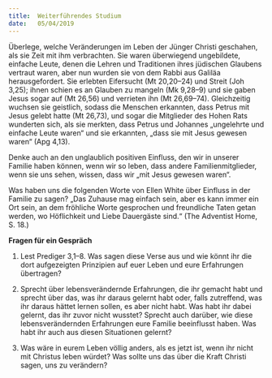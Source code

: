 ```yaml
---
title:  Weiterführendes Studium
date:   05/04/2019
---
```


Überlege, welche Veränderungen im Leben der Jünger Christi geschahen, als sie Zeit mit ihm verbrachten. Sie waren überwiegend ungebildete, einfache Leute, denen die Lehren und Traditionen ihres jüdischen Glaubens vertraut waren, aber nun wurden sie von dem Rabbi aus Galiläa herausgefordert. Sie erlebten Eifersucht (Mt 20,20–24) und Streit (Joh 3,25); ihnen schien es an Glauben zu mangeln (Mk 9,28–9) und sie gaben Jesus sogar auf (Mt 26,56) und verrieten ihn (Mt 26,69–74). Gleichzeitig wuchsen sie geistlich, sodass die Menschen erkannten, dass Petrus mit Jesus gelebt hatte (Mt 26,73), und sogar die Mitglieder des Hohen Rats wunderten sich, als sie merkten, dass Petrus und Johannes „ungelehrte und einfache Leute waren“ und sie erkannten, „dass sie mit Jesus gewesen waren“ (Apg 4,13).

Denke auch an den unglaublich positiven Einfluss, den wir in unserer Familie haben können, wenn wir so leben, dass andere Familienmitglieder, wenn sie uns sehen, wissen, dass wir „mit Jesus gewesen waren“.

Was haben uns die folgenden Worte von Ellen White über Einfluss in der Familie zu sagen? „Das Zuhause mag einfach sein, aber es kann immer ein Ort sein, an dem fröhliche Worte gesprochen und freundliche Taten getan werden, wo Höflichkeit und Liebe Dauergäste sind.“ (The Adventist Home, S. 18.)

**Fragen für ein Gespräch**

1. Lest Prediger 3,1–8. Was sagen diese Verse aus und wie könnt ihr die dort aufgezeigten Prinzipien auf euer Leben und eure Erfahrungen übertragen?

2. Sprecht über lebensverändernde Erfahrungen, die ihr gemacht habt und sprecht über das, was ihr daraus gelernt habt oder, falls zutreffend, was ihr daraus hättet lernen sollen, es aber nicht habt. Was habt ihr dabei gelernt, das ihr zuvor nicht wusstet? Sprecht auch darüber, wie diese lebensverändernden Erfahrungen eure Familie beeinflusst haben. Was habt ihr auch aus diesen Situationen gelernt?

3. Was wäre in eurem Leben völlig anders, als es jetzt ist, wenn ihr nicht mit Christus leben würdet? Was sollte uns das über die Kraft Christi sagen, uns zu verändern?
